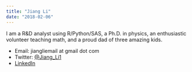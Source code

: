 ```yaml
---
title: "Jiang Li"
date: "2018-02-06"
---
```


I am a R&D analyst using R/Python/SAS, a Ph.D. in physics, an enthusiastic volunteer teaching math, and a proud dad of three amazing kids.


-   Email: jiangliemail at gmail dot com
-   Twitter: [@Jiang_Li1](https://twitter.com/Jiang_Li1)
-   [LinkedIn](https://www.linkedin.com/in/jiang-li-17429558/) 
